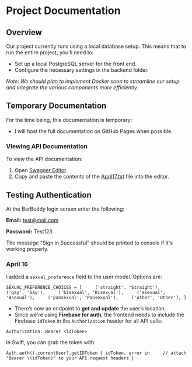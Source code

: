 # Project Documentation

## Overview

Our project currently runs using a local database setup. This means that to run the entire project, you'll need to:

- Set up a local PostgreSQL server for the front end.
- Configure the necessary settings in the backend folder.

*Note: We should plan to implement Docker soon to streamline our setup and integrate the various components more efficiently.*

## Temporary Documentation

For the time being, this documentation is temporary:

- I will host the full documentation on GitHub Pages when possible.
  
### Viewing API Documentation

To view the API documentation:

1. Open [Swagger Editor](https://editor-next.swagger.io/).
2. Copy and paste the contents of the [April17.txt](https://github.com/user-attachments/files/19808103/April17.copy.txt)
file into the editor.

## Testing Authentication
At the BarBuddy login screen enter the following:

**Email:** test@mail.com

**Password:** Test123

The messege "Sign in Successful" should be printed to console if it's working properly.


### April 16
I added a `sexual_preference` field to the user model. Options are:

`SEXUAL_PREFERENCE_CHOICES = [     ('straight', 'Straight'),     ('gay', 'Gay'),     ('bisexual', 'Bisexual'),     ('asexual', 'Asexual'),     ('pansexual', 'Pansexual'),     ('other', 'Other'), ]`

- There’s now an endpoint to **get and update** the user’s location.
- Since we're using **Firebase for auth**, the frontend needs to include the Firebase `idToken` in the `Authorization` header for all API calls:

`Authorization: Bearer <idToken>`

In Swift, you can grab the token with:

`Auth.auth().currentUser?.getIDToken { idToken, error in     // attach "Bearer \(idToken)" to your API request headers }`

